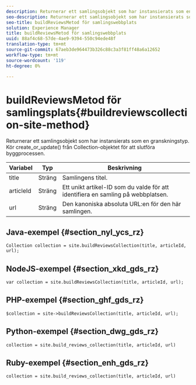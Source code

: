 ```yaml
---
description: Returnerar ett samlingsobjekt som har instansierats som en granskningstyp. Kör create_or_update() från Collection-objektet för att slutföra byggprocessen.
seo-description: Returnerar ett samlingsobjekt som har instansierats som en granskningstyp. Kör create_or_update() från Collection-objektet för att slutföra byggprocessen.
seo-title: buildReviewsMetod för samlingswebbplats
solution: Experience Manager
title: buildReviewsMetod för samlingswebbplats
uuid: 88af4c68-57de-4ae9-9394-550c94ede48f
translation-type: tm+mt
source-git-commit: 67aeb3de964473b326c88c3a3f81ff48a6a12652
workflow-type: tm+mt
source-wordcount: '119'
ht-degree: 0%

---
```



# buildReviewsMetod för samlingsplats{#buildreviewscollection-site-method}

Returnerar ett samlingsobjekt som har instansierats som en granskningstyp. Kör create_or_update() från Collection-objektet för att slutföra byggprocessen.

| Variabel | Typ | Beskrivning |
|--- |--- |--- |
| title | Sträng | Samlingens titel. |
| articleId | Sträng | Ett unikt artikel-ID som du valde för att identifiera en samling på webbplatsen. |
| url | Sträng | Den kanoniska absoluta URL:en för den här samlingen. |


## Java-exempel {#section_nyl_ycs_rz}

```
Collection collection = site.buildReviewsCollection(title, articleId, url); 
```

## NodeJS-exempel {#section_xkd_gds_rz}

```
var collection = site.buildReviewsCollection(title, articleId, url); 
```

## PHP-exempel {#section_ghf_gds_rz}

```
$collection = site->buildReviewsCollection(title, articleId, url); 
```

## Python-exempel {#section_dwg_gds_rz}

```
collection = site.build_reviews_collection(title, articleId, url) 
```

## Ruby-exempel {#section_enh_gds_rz}

```
collection = site.build_reviews_collection(title, articleId, url) 
```

